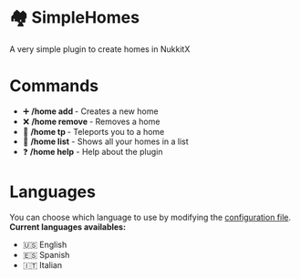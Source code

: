 # 🏘️ SimpleHomes
A very simple plugin to create homes in NukkitX

# Commands
<ul>
  <li>➕ <b>/home add <name></b> - Creates a new home</li>
  <li>❌ <b>/home remove <name></b> - Removes a home</li>
  <li>🔀 <b>/home tp <name></b> - Teleports you to a home</li>
  <li>📖 <b>/home list</b> - Shows all your homes in a list</li>
  <li>❓ <b>/home help</b> - Help about the plugin</li>
</ul>

# Languages
You can choose which language to use by modifying the <a href="https://github.com/AmmyRQ/SimpleHomes/blob/main/src/main/resources/config.yml">configuration file</a>.
<b>Current languages availables:</b>
<ul>
  <li> 🇺🇸 English</li>
  <li> 🇪🇸 Spanish</li>
  <li> 🇮🇹 Italian</li>
</ul>
